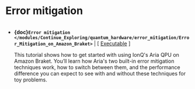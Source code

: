# Error mitigation

```{toctree}

```

  * **{doc}`Error mitigation </modules/Continue_Exploring/quantum_hardware/error_mitigation/Error_Mitigation_on_Amazon_Braket>`** | [ [Executable](https://mybinder.org/v2/gh/amazon-braket/amazon-braket-examples.git/feature/reorganized-examples?labpath=modules/Continue_Exploring/quantum_hardware/error_mitigation/Error_Mitigation_on_Amazon_Braket.ipynb) ]

    This tutorial shows how to get started with using IonQ's Aria QPU on Amazon Braket. You’ll learn how Aria's two built-in error mitigation techniques work, how to switch between them, and the performance difference you can expect to see with and without these techniques for toy problems. 
    